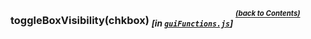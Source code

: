 ### toggleBoxVisibility(chkbox) <sub><i>[in <a href='#guifunctionsjs-back-to-contents'><code>guiFunctions.js</code></a>]</i></sub> <sup><sup>[_(back to Contents)_](#Table-of-Contents)</sup></sup>
